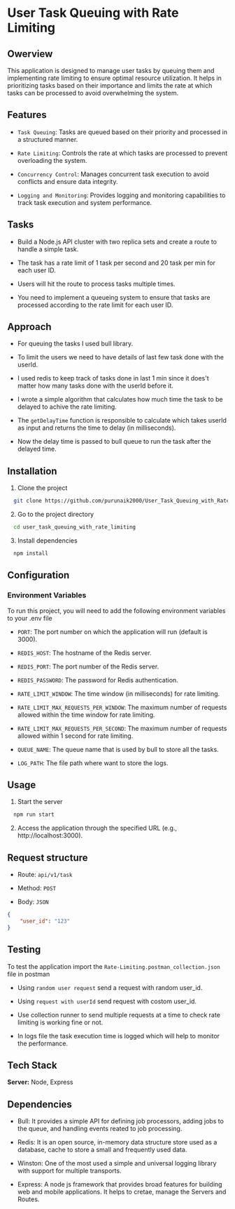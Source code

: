 
# User Task Queuing with Rate Limiting

## Owerview
This application is designed to manage user tasks by queuing them and implementing rate limiting to ensure optimal resource utilization. It helps in prioritizing tasks based on their importance and limits the rate at which tasks can be processed to avoid overwhelming the system.

## Features

- `Task Queuing`: Tasks are queued based on their priority and processed in a structured manner.

- `Rate Limiting`: Controls the rate at which tasks are processed to prevent overloading the system.

- `Concurrency Control`: Manages concurrent task execution to avoid conflicts and ensure data integrity.

- `Logging and Monitoring`: Provides logging and monitoring capabilities to track task execution and system performance.
## Tasks

- Build a Node.js API cluster with two replica sets and create a route to handle a simple task.

- The task has a rate limit of 1 task per second and 20 task per min for each user ID.

- Users will hit the route to process tasks multiple times.

- You need to implement a queueing system to ensure that tasks are processed according to the rate limit for each user ID.

## Approach

- For queuing the tasks I used bull library.

- To limit the users we need to have details of last few task done with the userId.

- I used redis to keep track of tasks done in last 1 min since it does't matter how many tasks done with the userId before it.

- I wrote a simple algorithm that calculates how much time the task to be delayed to achive the rate limiting.

- The `getDelayTime` function is responsible to calculate which takes userId as input and returns the time to delay (in milliseconds).

- Now the delay time is passed to bull queue to run the task after the delayed time.
## Installation

1. Clone the project

```bash
  git clone https://github.com/purunaik2000/User_Task_Queuing_with_Rate_Limiting
```

2. Go to the project directory

```bash
  cd user_task_queuing_with_rate_limiting
```

3. Install dependencies

```bash
  npm install
```



## Configuration
### Environment Variables

To run this project, you will need to add the following environment variables to your .env file

- `PORT`: The port number on which the application will run (default is 3000).

- `REDIS_HOST`: The hostname of the Redis server.

- `REDIS_PORT`: The port number of the Redis server.

- `REDIS_PASSWORD`: The password for Redis authentication.

- `RATE_LIMIT_WINDOW`: The time window (in milliseconds) for rate limiting.

- `RATE_LIMIT_MAX_REQUESTS_PER_WINDOW`: The maximum number of requests allowed within the time window for rate limiting.

- `RATE_LIMIT_MAX_REQUESTS_PER_SECOND`: The maximum number of requests allowed within 1 second for rate limiting.

- `QUEUE_NAME`: The queue name that is used by bull to store all the tasks.

- `LOG_PATH`: The file path where want to store the logs.
## Usage

1. Start the server

```bash
  npm run start
```

2. Access the application through the specified URL (e.g., http://localhost:3000).
## Request structure

- Route: `api/v1/task`

- Method: `POST`

- Body: `JSON`

```json
{
    "user_id": "123"
}
```

## Testing

To test the application import the `Rate-Limiting.postman_collection.json` file in postman

- Using `random user request` send a request with random user_id.

- Using `request with userId` send request with costom user_id.

- Use collection runner to send multiple requests at a time to check rate limiting is working fine or not.

- In logs file the task execution time is logged which will help to monitor the performance.

## Tech Stack

**Server:** Node, Express

## Dependencies

- Bull: It provides a simple API for defining job processors, adding jobs to the queue, and handling events reated to job processing.

- Redis: It is an open source, in-memory data structure store used as a database, cache to store a small and frequently used data.

- Winston: One of the most used a simple and universal logging library with support for multiple transports.

- Express: A node js framework that provides broad features for building web and mobile applications. It helps to cretae, manage the Servers and Routes.
